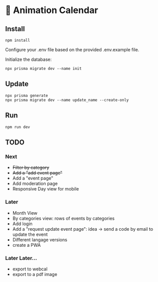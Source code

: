# 📅 Animation Calendar

## Install

```
npm install
```

Configure your .env file based on the provided .env.example file.

Initialize the database:

```shell
npx prisma migrate dev --name init
```

## Update

```
npx prisma generate
npx prisma migrate dev --name update_name --create-only
```

## Run

```shell
npm run dev
```

## TODO

### Next
* ~~Filter by category~~
* ~~Add a "add event page"~~
* Add a "event page"
* Add moderation page
* Responsive Day view for mobile

### Later
* Month View
* By categories view: rows of events by categories
* Add login
* Add a "request update event page": idea -> send a code by email to update the event
* Different langage versions
* create a PWA

### Later Later...
* export to webcal
* export to a pdf image
